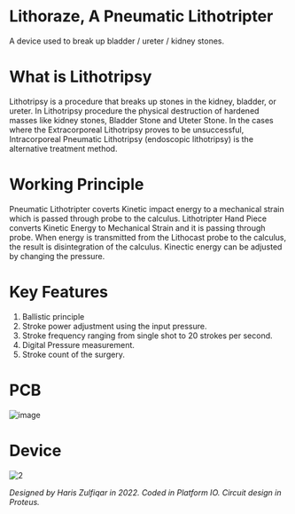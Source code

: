 # Lithoraze, A Pneumatic Lithotripter
A device used to break up bladder / ureter / kidney stones.

# What is Lithotripsy
Lithotripsy is a procedure that breaks up stones in the kidney, bladder, or ureter. In Lithotripsy procedure the physical destruction of hardened masses like kidney stones, Bladder Stone and Uteter Stone. In the cases where the Extracorporeal Lithotripsy proves to be unsuccessful, Intracorporeal Pneumatic Lithotripsy (endoscopic lithotripsy) is the alternative treatment method.

# Working Principle
Pneumatic Lithotripter coverts Kinetic impact energy to a mechanical strain which is passed through probe to the calculus. Lithotripter Hand Piece converts Kinetic Energy to Mechanical Strain and it is passing through probe. When energy is transmitted from the Lithocast probe to the calculus, the result is disintegration of the calculus. Kinectic energy can be adjusted by changing the pressure.

# Key Features
1. Ballistic principle
2. Stroke power adjustment using the input pressure.
3. Stroke frequency ranging from single shot to 20 strokes per second.
4. Digital Pressure measurement.
5. Stroke count of the surgery.

# PCB
![image](https://github.com/HarisZulfiqar17/Lithoraze-A-Pneumatic-Lithotripter/assets/47424971/1bd7c51f-e318-4d4a-93d3-1d288b1db745)

# Device
![2](https://github.com/HarisZulfiqar17/Lithoraze-A-Pneumatic-Lithotripter/assets/47424971/ab424057-be8c-4d98-8a47-25f3221d7765)



_Designed by Haris Zulfiqar in 2022._
_Coded in Platform IO._
_Circuit design in Proteus._

